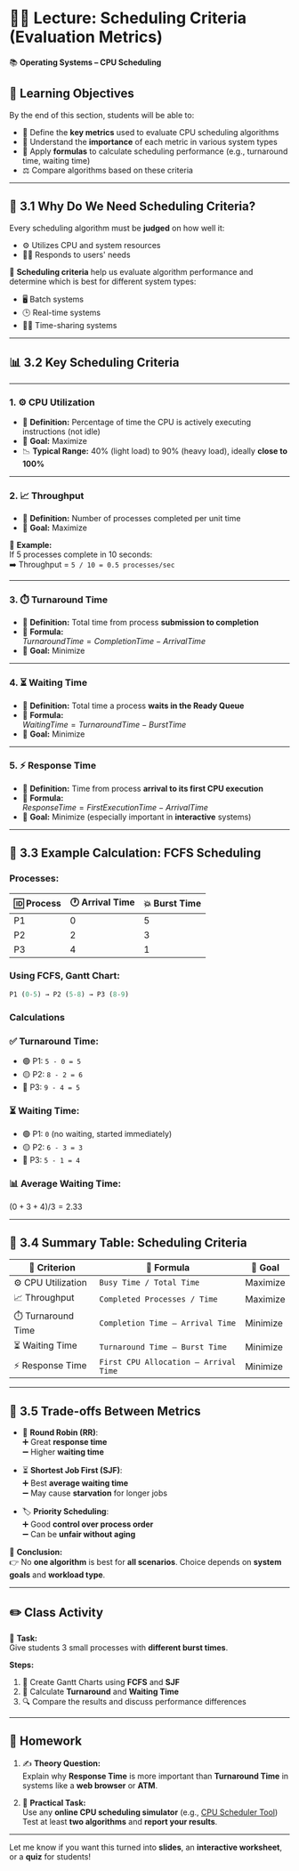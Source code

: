 # 🧑‍🏫 Lecture: Scheduling Criteria (Evaluation Metrics)  
📚 **Operating Systems – CPU Scheduling**

## 🎯 Learning Objectives

By the end of this section, students will be able to:

- 📐 Define the **key metrics** used to evaluate CPU scheduling algorithms  
- 🧠 Understand the **importance** of each metric in various system types  
- 🧮 Apply **formulas** to calculate scheduling performance (e.g., turnaround time, waiting time)  
- ⚖️ Compare algorithms based on these criteria  

---

## 🧠 3.1 Why Do We Need Scheduling Criteria?

Every scheduling algorithm must be **judged** on how well it:

- ⚙️ Utilizes CPU and system resources  
- 🧍‍♂️ Responds to users' needs  

📏 **Scheduling criteria** help us evaluate algorithm performance and determine which is best for different system types:
- 🖥️ Batch systems  
- 🕒 Real-time systems  
- 👨‍💻 Time-sharing systems  

---

## 📊 3.2 Key Scheduling Criteria

---

### 1. ⚙️ **CPU Utilization**

- 📖 **Definition:** Percentage of time the CPU is actively executing instructions (not idle)  
- 🎯 **Goal:** Maximize  
- 📉 **Typical Range:** 40% (light load) to 90% (heavy load), ideally **close to 100%**

---

### 2. 📈 **Throughput**

- 📖 **Definition:** Number of processes completed per unit time  
- 🎯 **Goal:** Maximize  

📌 **Example:**  
If 5 processes complete in 10 seconds:  
➡️ Throughput = `5 / 10 = 0.5 processes/sec`

---

### 3. ⏱️ **Turnaround Time**

- 📖 **Definition:** Total time from process **submission to completion**  
- 🧮 **Formula:**  
$Turnaround Time = Completion Time - Arrival Time$
- 🎯 **Goal:** Minimize  

---

### 4. ⏳ **Waiting Time**

- 📖 **Definition:** Total time a process **waits in the Ready Queue**  
- 🧮 **Formula:**  
$Waiting Time = Turnaround Time - Burst Time$
- 🎯 **Goal:** Minimize  

---

### 5. ⚡ **Response Time**

- 📖 **Definition:** Time from process **arrival to its first CPU execution**  
- 🧮 **Formula:**  
$Response Time = First Execution Time - Arrival Time$
- 🎯 **Goal:** Minimize (especially important in **interactive** systems)

---

## 🧮 3.3 Example Calculation: FCFS Scheduling

### Processes:

| 🆔 Process | 🕐 Arrival Time | 💥 Burst Time |
|-----------|----------------|----------------|
| P1        | 0              | 5              |
| P2        | 2              | 3              |
| P3        | 4              | 1              |

### Using **FCFS**, Gantt Chart:

```sql
P1 (0-5) → P2 (5-8) → P3 (8-9)
```
###  Calculations

### ✅ Turnaround Time:

- 🟢 P1: `5 - 0 = 5`  
- 🟡 P2: `8 - 2 = 6`  
- 🔵 P3: `9 - 4 = 5`

### ⏳ Waiting Time:

- 🟢 P1: `0` (no waiting, started immediately)  
- 🟡 P2: `6 - 3 = 3`  
- 🔵 P3: `5 - 1 = 4`

### 📊 Average Waiting Time:

$(0 + 3 + 4) / 3 = 2.33$

---

## 📌 3.4 Summary Table: Scheduling Criteria

| 🧠 **Criterion**       | 📐 **Formula**                          | 🎯 **Goal**      |
|------------------------|-----------------------------------------|------------------|
| ⚙️ CPU Utilization      | `Busy Time / Total Time`                | Maximize         |
| 📈 Throughput           | `Completed Processes / Time`            | Maximize         |
| ⏱️ Turnaround Time      | `Completion Time – Arrival Time`        | Minimize         |
| ⏳ Waiting Time         | `Turnaround Time – Burst Time`          | Minimize         |
| ⚡ Response Time        | `First CPU Allocation – Arrival Time`   | Minimize         |

---

## 🔁 3.5 Trade-offs Between Metrics

- 🔄 **Round Robin (RR)**:  
  ➕ Great **response time**  
  ➖ Higher **waiting time**

- ⏳ **Shortest Job First (SJF)**:  
  ➕ Best **average waiting time**  
  ➖ May cause **starvation** for longer jobs

- 🏷 **Priority Scheduling**:  
  ➕ Good **control over process order**  
  ➖ Can be **unfair without aging**

📌 **Conclusion:**  
👉 No **one algorithm** is best for **all scenarios**. Choice depends on **system goals** and **workload type**.

---

## ✏️ Class Activity

🧠 **Task:**  
Give students 3 small processes with **different burst times**.

**Steps:**

1. 🎨 Create Gantt Charts using **FCFS** and **SJF**  
2. 🧮 Calculate **Turnaround** and **Waiting Time**  
3. 🔍 Compare the results and discuss performance differences

---

## 📝 Homework

1. ✍️ **Theory Question:**  
Explain why **Response Time** is more important than **Turnaround Time** in systems like a **web browser** or **ATM**.

2. 🧪 **Practical Task:**  
Use any **online CPU scheduling simulator** (e.g., [CPU Scheduler Tool](https://cpucalc.com))  
Test at least **two algorithms** and **report your results**.

---

Let me know if you want this turned into **slides**, an **interactive worksheet**, or a **quiz** for students!
